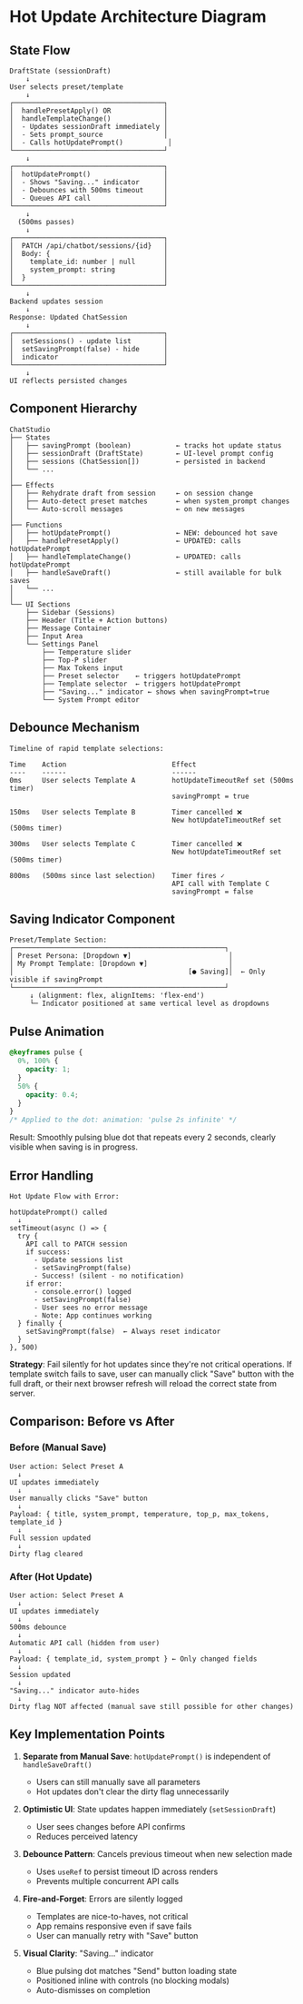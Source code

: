 # Hot Update Architecture Diagram

## State Flow

```
DraftState (sessionDraft)
    ↓
User selects preset/template
    ↓
┌─────────────────────────────────────┐
│  handlePresetApply() OR             │
│  handleTemplateChange()             │
│  - Updates sessionDraft immediately │
│  - Sets prompt_source               │
│  - Calls hotUpdatePrompt()           │
└─────────────────────────────────────┘
    ↓
┌─────────────────────────────────────┐
│  hotUpdatePrompt()                  │
│  - Shows "Saving..." indicator      │
│  - Debounces with 500ms timeout     │
│  - Queues API call                  │
└─────────────────────────────────────┘
    ↓
  (500ms passes)
    ↓
┌─────────────────────────────────────┐
│  PATCH /api/chatbot/sessions/{id}   │
│  Body: {                            │
│    template_id: number | null       │
│    system_prompt: string            │
│  }                                  │
└─────────────────────────────────────┘
    ↓
Backend updates session
    ↓
Response: Updated ChatSession
    ↓
┌─────────────────────────────────────┐
│  setSessions() - update list        │
│  setSavingPrompt(false) - hide      │
│  indicator                          │
└─────────────────────────────────────┘
    ↓
UI reflects persisted changes
```

## Component Hierarchy

```
ChatStudio
├── States
│   ├── savingPrompt (boolean)           ← tracks hot update status
│   ├── sessionDraft (DraftState)        ← UI-level prompt config
│   ├── sessions (ChatSession[])         ← persisted in backend
│   └── ...
│
├── Effects
│   ├── Rehydrate draft from session     ← on session change
│   ├── Auto-detect preset matches       ← when system_prompt changes
│   └── Auto-scroll messages             ← on new messages
│
├── Functions
│   ├── hotUpdatePrompt()                ← NEW: debounced hot save
│   ├── handlePresetApply()              ← UPDATED: calls hotUpdatePrompt
│   ├── handleTemplateChange()           ← UPDATED: calls hotUpdatePrompt
│   ├── handleSaveDraft()                ← still available for bulk saves
│   └── ...
│
└── UI Sections
    ├── Sidebar (Sessions)
    ├── Header (Title + Action buttons)
    ├── Message Container
    ├── Input Area
    └── Settings Panel
        ├── Temperature slider
        ├── Top-P slider
        ├── Max Tokens input
        ├── Preset selector    ← triggers hotUpdatePrompt
        ├── Template selector  ← triggers hotUpdatePrompt
        ├── "Saving..." indicator ← shows when savingPrompt=true
        └── System Prompt editor
```

## Debounce Mechanism

```
Timeline of rapid template selections:

Time    Action                          Effect
----    ------                          ------
0ms     User selects Template A         hotUpdateTimeoutRef set (500ms timer)
                                        savingPrompt = true

150ms   User selects Template B         Timer cancelled ❌
                                        New hotUpdateTimeoutRef set (500ms timer)

300ms   User selects Template C         Timer cancelled ❌
                                        New hotUpdateTimeoutRef set (500ms timer)

800ms   (500ms since last selection)    Timer fires ✓
                                        API call with Template C
                                        savingPrompt = false
```

## Saving Indicator Component

```
Preset/Template Section:
┌────────────────────────────────────────────────────┐
│ Preset Persona: [Dropdown ▼]                        │
│ My Prompt Template: [Dropdown ▼]                    │
│                                           [● Saving]│  ← Only visible if savingPrompt
└────────────────────────────────────────────────────┘
     ↓ (alignment: flex, alignItems: 'flex-end')
     └─ Indicator positioned at same vertical level as dropdowns
```

## Pulse Animation

```css
@keyframes pulse {
  0%, 100% {
    opacity: 1;
  }
  50% {
    opacity: 0.4;
  }
}
/* Applied to the dot: animation: 'pulse 2s infinite' */
```

Result: Smoothly pulsing blue dot that repeats every 2 seconds, clearly visible when saving is in progress.

## Error Handling

```
Hot Update Flow with Error:

hotUpdatePrompt() called
  ↓
setTimeout(async () => {
  try {
    API call to PATCH session
    if success:
      - Update sessions list
      - setSavingPrompt(false)
      - Success! (silent - no notification)
    if error:
      - console.error() logged
      - setSavingPrompt(false)
      - User sees no error message
      - Note: App continues working
  } finally {
    setSavingPrompt(false)  ← Always reset indicator
  }
}, 500)
```

**Strategy**: Fail silently for hot updates since they're not critical operations. If template switch fails to save, user can manually click "Save" button with the full draft, or their next browser refresh will reload the correct state from server.

## Comparison: Before vs After

### Before (Manual Save)
```
User action: Select Preset A
  ↓
UI updates immediately
  ↓
User manually clicks "Save" button
  ↓
Payload: { title, system_prompt, temperature, top_p, max_tokens, template_id }
  ↓
Full session updated
  ↓
Dirty flag cleared
```

### After (Hot Update)
```
User action: Select Preset A
  ↓
UI updates immediately
  ↓
500ms debounce
  ↓
Automatic API call (hidden from user)
  ↓
Payload: { template_id, system_prompt } ← Only changed fields
  ↓
Session updated
  ↓
"Saving..." indicator auto-hides
  ↓
Dirty flag NOT affected (manual save still possible for other changes)
```

## Key Implementation Points

1. **Separate from Manual Save**: `hotUpdatePrompt()` is independent of `handleSaveDraft()`
   - Users can still manually save all parameters
   - Hot updates don't clear the dirty flag unnecessarily

2. **Optimistic UI**: State updates happen immediately (`setSessionDraft`)
   - User sees changes before API confirms
   - Reduces perceived latency

3. **Debounce Pattern**: Cancels previous timeout when new selection made
   - Uses `useRef` to persist timeout ID across renders
   - Prevents multiple concurrent API calls

4. **Fire-and-Forget**: Errors are silently logged
   - Templates are nice-to-haves, not critical
   - App remains responsive even if save fails
   - User can manually retry with "Save" button

5. **Visual Clarity**: "Saving..." indicator 
   - Blue pulsing dot matches "Send" button loading state
   - Positioned inline with controls (no blocking modals)
   - Auto-dismisses on completion
